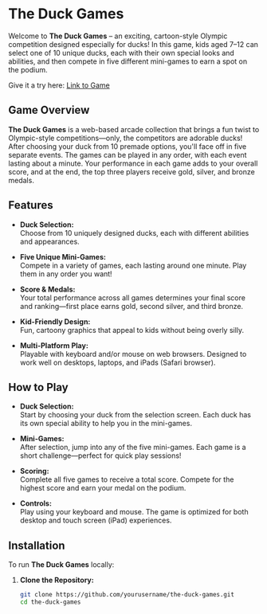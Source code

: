 # The Duck Games

Welcome to **The Duck Games** – an exciting, cartoon-style Olympic competition designed especially for ducks! In this game, kids aged 7–12 can select one of 10 unique ducks, each with their own special looks and abilities, and then compete in five different mini-games to earn a spot on the podium.

Give it a try here: [Link to Game](https://nufenstein.github.io/the-duck-games/)

## Game Overview

**The Duck Games** is a web-based arcade collection that brings a fun twist to Olympic-style competitions—only, the competitors are adorable ducks! After choosing your duck from 10 premade options, you'll face off in five separate events. The games can be played in any order, with each event lasting about a minute. Your performance in each game adds to your overall score, and at the end, the top three players receive gold, silver, and bronze medals.

## Features

- **Duck Selection:**  
  Choose from 10 uniquely designed ducks, each with different abilities and appearances.

- **Five Unique Mini-Games:**  
  Compete in a variety of games, each lasting around one minute. Play them in any order you want!

- **Score & Medals:**  
  Your total performance across all games determines your final score and ranking—first place earns gold, second silver, and third bronze.

- **Kid-Friendly Design:**  
  Fun, cartoony graphics that appeal to kids without being overly silly.

- **Multi-Platform Play:**  
  Playable with keyboard and/or mouse on web browsers. Designed to work well on desktops, laptops, and iPads (Safari browser).

## How to Play

- **Duck Selection:**  
  Start by choosing your duck from the selection screen. Each duck has its own special ability to help you in the mini-games.

- **Mini-Games:**  
  After selection, jump into any of the five mini-games. Each game is a short challenge—perfect for quick play sessions!

- **Scoring:**  
  Complete all five games to receive a total score. Compete for the highest score and earn your medal on the podium.

- **Controls:**  
  Play using your keyboard and mouse. The game is optimized for both desktop and touch screen (iPad) experiences.

## Installation

To run **The Duck Games** locally:

1. **Clone the Repository:**

   ```bash
   git clone https://github.com/yourusername/the-duck-games.git
   cd the-duck-games

